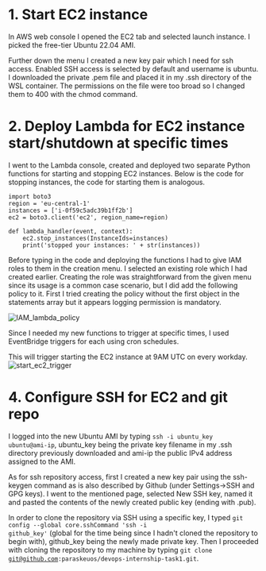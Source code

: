 # 1. Start EC2 instance

In AWS web console I opened the EC2 tab and selected launch instance. I picked the free-tier Ubuntu 22.04 AMI.

Further down the menu I created a new key pair which I need for ssh access. Enabled SSH access is selected by default and username is ubuntu.
I downloaded the private .pem file and placed it in my .ssh directory of the WSL container. 
The permissions on the file were too broad so I changed them to 400 with the chmod command.

# 2. Deploy Lambda for EC2 instance start/shutdown at specific times

I went to the Lambda console, created and deployed two separate Python functions for starting and stopping EC2 instances.
Below is the code for stopping instances, the code for starting them is analogous.

```
import boto3
region = 'eu-central-1'
instances = ['i-0f59c5adc39b1ff2b']
ec2 = boto3.client('ec2', region_name=region)

def lambda_handler(event, context):
    ec2.stop_instances(InstanceIds=instances)
    print('stopped your instances: ' + str(instances))
```

Before typing in the code and deploying the functions I had to give IAM roles to them in the creation menu.
I selected an existing role which I had created earlier.
Creating the role was straightforward from the given menu since its usage is a common case scenario, but I did add the following policy to it.
First I tried creating the policy without the first object in the statements array but it appears logging permission is mandatory.

![IAM_lambda_policy](https://user-images.githubusercontent.com/57093460/203087006-aa6c348d-82bc-4c99-83bd-1b863288f372.png)

Since I needed my new functions to trigger at specific times, I used EventBridge triggers for each using cron schedules.

This will trigger starting the EC2 instance at 9AM UTC on every workday.
![start_ec2_trigger](https://user-images.githubusercontent.com/57093460/203095674-6d3df1f1-0bf4-408e-a358-dac32a24892b.png)

# 4. Configure SSH for EC2 and git repo

I logged into the new Ubuntu AMI by typing <code>ssh -i ubuntu_key ubuntu@ami-ip</code>, ubuntu_key being the private key filename in my .ssh directory previously downloaded and ami-ip the public IPv4 address assigned to the AMI.

As for ssh repository access, first I created a new key pair using the ssh-keygen command as is also described by Github (under Settings->SSH and GPG keys).
I went to the mentioned page, selected New SSH key, named it and pasted the contents of the newly created public key (ending with .pub).

In order to clone the repository via SSH using a specific key, I typed <code>git config --global core.sshCommand 'ssh -i github_key'</code> (global for the time being since I hadn't cloned the repository to begin with), github_key being the newly made private key.
Then I proceeded with cloning the repository to my machine by typing <code>git clone git@github.com:paraskeuos/devops-internship-task1.git</code>.
